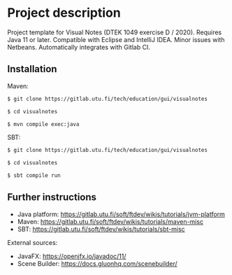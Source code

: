 # Project description

Project template for Visual Notes (DTEK 1049 exercise D / 2020).
Requires Java 11 or later. Compatible with
Eclipse and IntelliJ IDEA. Minor issues with Netbeans. Automatically
integrates with Gitlab CI.

## Installation

Maven:

```bash
$ git clone https://gitlab.utu.fi/tech/education/gui/visualnotes

$ cd visualnotes

$ mvn compile exec:java
```

SBT:

```bash
$ git clone https://gitlab.utu.fi/tech/education/gui/visualnotes

$ cd visualnotes

$ sbt compile run
```

## Further instructions

  * Java platform: https://gitlab.utu.fi/soft/ftdev/wikis/tutorials/jvm-platform
  * Maven: https://gitlab.utu.fi/soft/ftdev/wikis/tutorials/maven-misc
  * SBT: https://gitlab.utu.fi/soft/ftdev/wikis/tutorials/sbt-misc
  
External sources:

  * JavaFX: https://openjfx.io/javadoc/11/
  * Scene Builder: https://docs.gluonhq.com/scenebuilder/
